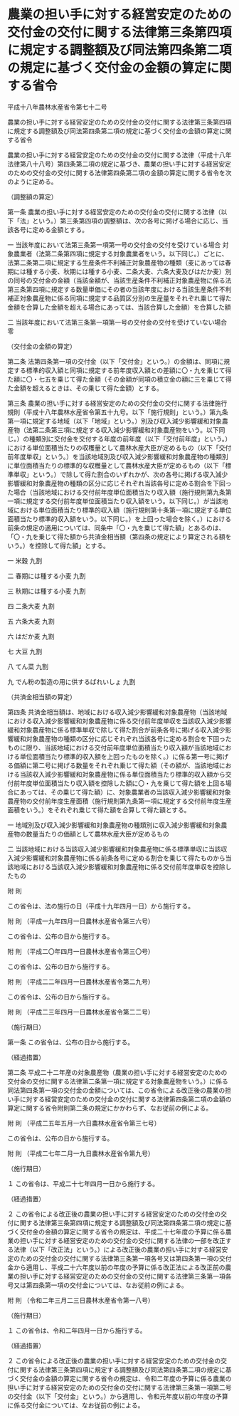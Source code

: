 # 農業の担い手に対する経営安定のための交付金の交付に関する法律第三条第四項に規定する調整額及び同法第四条第二項の規定に基づく交付金の金額の算定に関する省令

平成十八年農林水産省令第七十二号

農業の担い手に対する経営安定のための交付金の交付に関する法律第三条第四項に規定する調整額及び同法第四条第二項の規定に基づく交付金の金額の算定に関する省令

農業の担い手に対する経営安定のための交付金の交付に関する法律（平成十八年法律第八十八号）第四条第二項の規定に基づき、農業の担い手に対する経営安定のための交付金の交付に関する法律第四条第二項の金額の算定に関する省令を次のように定める。

（調整額の算定）

第一条 農業の担い手に対する経営安定のための交付金の交付に関する法律（以下「法」という。）第三条第四項の調整額は、次の各号に掲げる場合に応じ、当該各号に定める金額とする。

一 当該年度において法第三条第一項第一号の交付金の交付を受けている場合 対象農業者（法第二条第四項に規定する対象農業者をいう。以下同じ。）ごとに、法第二条第二項に規定する生産条件不利補正対象農産物の種類（麦にあっては春期には種する小麦、秋期には種する小麦、二条大麦、六条大麦及びはだか麦）別の同号の交付金の金額（当該金額が、当該生産条件不利補正対象農産物に係る法第三条第四項に規定する数量単価にその者の当該年度における当該生産条件不利補正対象農産物に係る同項に規定する品質区分別の生産量をそれぞれ乗じて得た金額を合算した金額を超える場合にあっては、当該合算した金額）を合算した額

二 当該年度において法第三条第一項第一号の交付金の交付を受けていない場合 零

（交付金の金額の算定）

第二条 法第四条第一項の交付金（以下「交付金」という。）の金額は、同項に規定する標準的収入額と同項に規定する前年度収入額との差額に〇・九を乗じて得た額に〇・七五を乗じて得た金額（その金額が同項の積立金の額に三を乗じて得た金額を超えるときは、その乗じて得た金額）とする。

第三条 農業の担い手に対する経営安定のための交付金の交付に関する法律施行規則（平成十八年農林水産省令第五十九号。以下「施行規則」という。）第九条第一項に規定する地域（以下「地域」という。）別及び収入減少影響緩和対象農産物（法第二条第三項に規定する収入減少影響緩和対象農産物をいう。以下同じ。）の種類別に交付金を交付する年度の前年度（以下「交付前年度」という。）における単位面積当たりの収穫量として農林水産大臣が定めるもの（以下「交付前年度単収」という。）を当該地域別及び収入減少影響緩和対象農産物の種類別に単位面積当たりの標準的な収穫量として農林水産大臣が定めるもの（以下「標準単収」という。）で除して得た割合のいずれかが、次の各号に掲げる収入減少影響緩和対象農産物の種類の区分に応じそれぞれ当該各号に定める割合を下回った場合（当該地域における交付前年度単位面積当たり収入額（施行規則第九条第一項に規定する交付前年度単位面積当たり収入額をいう。以下同じ。）が当該地域における単位面積当たり標準的収入額（施行規則第十条第一項に規定する単位面積当たり標準的収入額をいう。以下同じ。）を上回った場合を除く。）における前条の規定の適用については、同条中「〇・九を乗じて得た額」とあるのは、「〇・九を乗じて得た額から共済金相当額（第四条の規定により算定される額をいう。）を控除して得た額」とする。

一 米穀 九割

二 春期には種する小麦 九割

三 秋期には種する小麦 九割

四 二条大麦 九割

五 六条大麦 九割

六 はだか麦 九割

七 大豆 九割

八 てん菜 九割

九 でん粉の製造の用に供するばれいしょ 九割

（共済金相当額の算定）

第四条 共済金相当額は、地域における収入減少影響緩和対象農産物（当該地域における収入減少影響緩和対象農産物に係る交付前年度単収を当該収入減少影響緩和対象農産物に係る標準単収で除して得た割合が前条各号に掲げる収入減少影響緩和対象農産物の種類の区分に応じそれぞれ当該各号に定める割合を下回ったものに限り、当該地域における交付前年度単位面積当たり収入額が当該地域における単位面積当たり標準的収入額を上回ったものを除く。）に係る第一号に掲げる価額に第二号に掲げる数量をそれぞれ乗じて得た額（その額が、当該地域における当該収入減少影響緩和対象農産物に係る単位面積当たり標準的収入額から交付前年度単位面積当たり収入額を控除した額に〇・九を乗じて得た額を上回る場合にあっては、その乗じて得た額）に、対象農業者の当該収入減少影響緩和対象農産物の交付前年度生産面積（施行規則第九条第一項に規定する交付前年度生産面積をいう。）をそれぞれ乗じて得た額を合算して得た額とする。

一 地域別及び収入減少影響緩和対象農産物の種類別に収入減少影響緩和対象農産物の数量当たりの価額として農林水産大臣が定めるもの

二 当該地域における当該収入減少影響緩和対象農産物に係る標準単収に当該収入減少影響緩和対象農産物に係る前条各号に定める割合を乗じて得たものから当該地域における当該収入減少影響緩和対象農産物に係る交付前年度単収を控除したもの

附 則

この省令は、法の施行の日（平成十九年四月一日）から施行する。

附 則 （平成一九年四月一日農林水産省令第三六号）

この省令は、公布の日から施行する。

附 則 （平成二〇年四月一日農林水産省令第三〇号）

この省令は、公布の日から施行する。

附 則 （平成二二年四月一日農林水産省令第二九号）

この省令は、公布の日から施行する。

附 則 （平成二三年四月一日農林水産省令第二二号）

（施行期日）

第一条 この省令は、公布の日から施行する。

（経過措置）

第二条 平成二十二年産の対象農産物（農業の担い手に対する経営安定のための交付金の交付に関する法律第二条第一項に規定する対象農産物をいう。）に係る同法第四条第一項の交付金の金額については、この省令による改正後の農業の担い手に対する経営安定のための交付金の交付に関する法律第四条第二項の金額の算定に関する省令附則第二条の規定にかかわらず、なお従前の例による。

附 則 （平成二五年五月一六日農林水産省令第三七号）

この省令は、公布の日から施行する。

附 則 （平成二七年二月一九日農林水産省令第九号）

（施行期日）

１ この省令は、平成二十七年四月一日から施行する。

（経過措置）

２ この省令による改正後の農業の担い手に対する経営安定のための交付金の交付に関する法律第三条第四項に規定する調整額及び同法第四条第二項の規定に基づく交付金の金額の算定に関する省令の規定は、平成二十七年度の予算に係る農業の担い手に対する経営安定のための交付金の交付に関する法律の一部を改正する法律（以下「改正法」という。）による改正後の農業の担い手に対する経営安定のための交付金の交付に関する法律第三条第一項各号又は第四条第一項の交付金から適用し、平成二十六年度以前の年度の予算に係る改正法による改正前の農業の担い手に対する経営安定のための交付金の交付に関する法律第三条第一項各号又は第四条第一項の交付金については、なお従前の例による。

附 則 （令和二年三月二三日農林水産省令第一八号）

（施行期日）

１ この省令は、令和二年四月一日から施行する。

（経過措置）

２ この省令による改正後の農業の担い手に対する経営安定のための交付金の交付に関する法律第三条第四項に規定する調整額及び同法第四条第二項の規定に基づく交付金の金額の算定に関する省令の規定は、令和二年度の予算に係る農業の担い手に対する経営安定のための交付金の交付に関する法律第三条第一項第二号の交付金（以下「交付金」という。）から適用し、令和元年度以前の年度の予算に係る交付金については、なお従前の例による。
